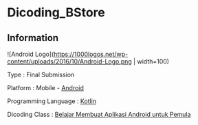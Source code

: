 # Dicoding_BStore

## Information
![Android Logo](https://1000logos.net/wp-content/uploads/2016/10/Android-Logo.png | width=100)

Type                  : Final Submission

Platform              : Mobile - [Android](https://www.android.com/intl/id_id/)

Programming Language  : [Kotlin](https://developer.android.com/kotlin?hl=id)

Dicoding Class        : [Belajar Membuat Aplikasi Android untuk Pemula](https://www.dicoding.com/academies/51)
